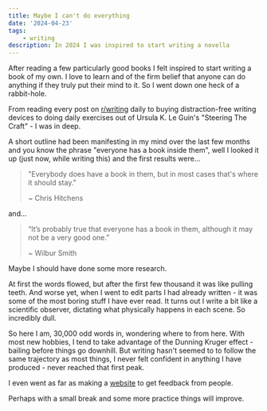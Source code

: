 ```yaml
--- 
title: Maybe I can't do everything
date: '2024-04-23'
tags: 
    - writing
description: In 2024 I was inspired to start writing a novella
---
```


After reading a few particularly good books I felt inspired to start writing a book of my own. I love to learn and of the firm belief that anyone can do anything if they truly put their mind to it. So I went down one heck of a rabbit-hole.

From reading every post on [r/writing](https://reddit.com/r/writing) daily to buying distraction-free writing devices to doing daily exercises out of Ursula K. Le Guin's "Steering The Craft" - I was in deep.

A short outline had been manifesting in my mind over the last few months and you know the phrase "everyone has a book inside them", well I looked it up (just now, while writing this) and the first results were...

> "Everybody does have a book in them, but in most cases that's where it should stay."
>
> ~ Chris Hitchens

and...

> “It’s probably true that everyone has a book in them, although it may not be a very good one.”
>
> ~ Wilbur Smith

Maybe I should have done some more research.

At first the words flowed, but after the first few thousand it was like pulling teeth. And worse yet, when I went to edit parts I had already written - it was some of the most boring stuff I have ever read. It turns out I write a bit like a scientific observer, dictating what physically happens in each scene. So incredibly dull.

So here I am, 30,000 odd words in, wondering where to from here. With most new hobbies, I tend to take advantage of the Dunning Kruger effect - bailing before things go downhill. But writing hasn't seemed to to follow the same trajectory as most things, I never felt confident in anything I have produced - never reached that first peak.

I even went as far as making a [website](https://baugi.jonoshields.com) to get feedback from people. 

Perhaps with a small break and some more practice things will improve.